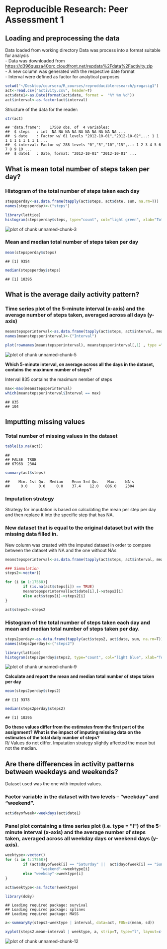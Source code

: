 Reproducible Research: Peer Assessment 1
========================================================

## Loading and preprocessing the data

Data loaded from working directory
Data was process into a format suitable for analysis  
        - Data was downloaded from https://d396qusza40orc.cloudfront.net/repdata%2Fdata%2Factivity.zip  
        - A new column was generated with the respective date format  
        - Interval were defined as factor for analytical purposes
        

```r
setwd("~/Desktop/coursera/R_courses/reprodducibleresearch/progasig1")
act<-read.csv("activity.csv", header=T)
act$date1<-as.Date(format(act$date, format =  "%Y %m %d"))
act$interval<-as.factor(act$interval)
```
Structure of the data for the reader:  

```r
str(act)
```

```
## 'data.frame':	17568 obs. of  4 variables:
##  $ steps   : int  NA NA NA NA NA NA NA NA NA NA ...
##  $ date    : Factor w/ 61 levels "2012-10-01","2012-10-02",..: 1 1 1 1 1 1 1 1 1 1 ...
##  $ interval: Factor w/ 288 levels "0","5","10","15",..: 1 2 3 4 5 6 7 8 9 10 ...
##  $ date1   : Date, format: "2012-10-01" "2012-10-01" ...
```

## What is mean total number of steps taken per day?

### Histogram of the total number of steps taken each day  

```r
stepsperday<-as.data.frame(tapply(act$steps, act$date, sum, na.rm=T))
names(stepsperday)<-("steps")

library(lattice)
histogram(stepsperday$steps, type="count", col="light green", xlab="Total Number of Steps per day")
```

![plot of chunk unnamed-chunk-3](figure/unnamed-chunk-3.png) 

### Mean and median total number of steps taken per day

```r
mean(stepsperday$steps)
```

```
## [1] 9354
```

```r
median(stepsperday$steps)
```

```
## [1] 10395
```

## What is the average daily activity pattern?

### Time series plot of the 5-minute interval (x-axis) and the average number of steps taken, averaged across all days (y-axis)  

```r
meanstepsperinterval<-as.data.frame(tapply(act$steps, act$interval, mean, na.rm=T), row.names=NULL)
names(meanstepsperinterval)<-("Interval")

plot(rownames(meanstepsperinterval), meanstepsperinterval[,1] , type ="l", xlab= "5 Minute Interval", ylab="Average Number of Steps", col="dark green")
```

![plot of chunk unnamed-chunk-5](figure/unnamed-chunk-5.png) 
  
**Which 5-minute interval, on average across all the days in the dataset, contains the maximum number of steps?** 

Interval 835 contains the maximum nember of steps

```r
max<-max(meanstepsperinterval)
which(meanstepsperinterval$Interval == max)
```

```
## 835 
## 104
```

## Imputting missing values

### Total number of missing values in the dataset  

```r
table(is.na(act))
```

```
## 
## FALSE  TRUE 
## 67968  2304
```

```r
summary(act$steps)
```

```
##    Min. 1st Qu.  Median    Mean 3rd Qu.    Max.    NA's 
##     0.0     0.0     0.0    37.4    12.0   806.0    2304
```

### Imputation strategy

Strategy for imputation is based on calculating the mean per step per day and then replace it into the specific step that has NA. 

### New dataset that is equal to the original dataset but with the missing data filled in.

New column was created with the imputed dataset in order to compare between the dataset with NA and the one without NAs


```r
meanstepsperinterval<-as.data.frame(tapply(act$steps, act$interval, mean, na.rm=T), row.names=NULL)

### Simmulation
steps2<-vector()

for (i in 1:17568){
        if (is.na(act$steps[i]) == TRUE)
        meanstepsperinterval[act$date[i],]->steps2[i]        
        else act$steps[i]->steps2[i]
}

act$steps2<-steps2
```


### Histogram of the total number of steps taken each day and mean and median total number of steps taken per day. 


```r
steps2perday<-as.data.frame(tapply(act$steps2, act$date, sum, na.rm=T))
names(steps2perday)<-("steps2")

library(lattice)
histogram(steps2perday$steps2, type="count", col="light blue", xlab="Total Number of Steps per day after Imputation")
```

![plot of chunk unnamed-chunk-9](figure/unnamed-chunk-9.png) 

**Calculate and report the mean and median total number of steps taken per day**

```r
mean(steps2perday$steps2)
```

```
## [1] 9378
```

```r
median(steps2perday$steps2)
```

```
## [1] 10395
```

**Do these values differ from the estimates from the first part of the assignment? What is the impact of imputing missing data on the estimates of the total daily number of steps?**  
R/ Values do not differ. Imputation strategy slightly affected the mean but not the median.


## Are there differences in activity patterns between weekdays and weekends?

Dataset used was the one with imputed values.

### Factor variable in the dataset with two levels – “weekday” and “weekend”.  


```r
act$dayofweek<-weekdays(act$date1)
```

### Panel plot containing a time series plot (i.e. type = "l") of the 5-minute interval (x-axis) and the average number of steps taken, averaged across all weekday days or weekend days (y-axis). 


```r
weektype<-vector()
for (i in 1:17568){
        if (act$dayofweek[i] == "Saturday" ||  act$dayofweek[i] == "Sunday")
                "weekend"->weektype[i]        
        else "weekday"->weektype[i]
}

act$weektype<-as.factor(weektype)

library(doBy)
```

```
## Loading required package: survival
## Loading required package: splines
## Loading required package: MASS
```

```r
a<-summaryBy(steps2~weektype | interval, data=act, FUN=c(mean, sd))

xyplot(steps2.mean~interval | weektype, a, strip=T, type="l", layout=c(1,2),col="dark green",scales= list(x=list(at = seq (from = 0, to =1000, by=20))), xlab="Intervals", ylab="Number of Steps")
```

![plot of chunk unnamed-chunk-12](figure/unnamed-chunk-12.png) 


